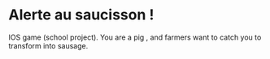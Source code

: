 # Alerte au saucisson ! #

IOS game (school project). You are a pig , and farmers want to catch you to transform into sausage.